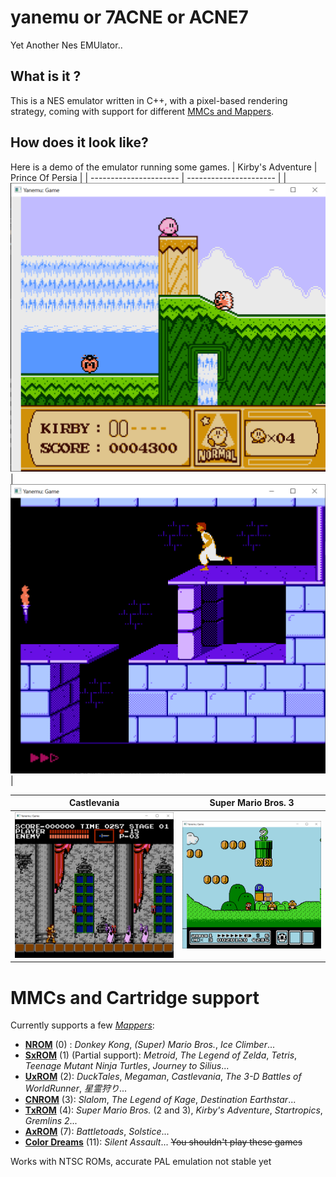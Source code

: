 # yanemu or 7ACNE or ACNE7
Yet Another Nes EMUlator..

## What is it ?

This is a NES emulator written in C++, with a pixel-based rendering strategy, coming with support for different [MMCs and Mappers](#mmcs-and-cartridge-support).

## How does it look like?
Here is a demo of the emulator running some games.
| Kirby's Adventure          | Prince Of Persia   |
| ----------------------     | ---------------------- |
| ![kb](img/kirby.png)       | ![pop](img/princeOfPersia.png) |

| Castlevania                | Super Mario Bros. 3 |
| ----------------------     | ---------------------- |
|![cv](img/casltevania.png) | ![smb3](img/smb3.png)  |

# MMCs and Cartridge support
Currently supports a few [_Mappers_](https://en.wikipedia.org/wiki/Memory_management_controller_(Nintendo)):

 - **[NROM](https://nescartdb.com/search/advanced?ines=0)** (0) : *Donkey Kong*, *(Super) Mario Bros.*, *Ice Climber*...
 - **[SxROM](https://nescartdb.com/search/advanced?ines=1)** (1) (Partial support): *Metroid*, *The Legend of Zelda*, *Tetris*, *Teenage Mutant Ninja Turtles*, *Journey to Silius*... 
 - **[UxROM](https://nescartdb.com/search/advanced?ines=2)** (2): *DuckTales*, *Megaman*, *Castlevania*, *The 3-D Battles of WorldRunner*, *星霊狩り*...
 - **[CNROM](https://nescartdb.com/search/advanced?ines=3)** (3): *Slalom*, *The Legend of Kage*, *Destination Earthstar*...
 - **[TxROM](https://nescartdb.com/search/advanced?ines=4)** (4): *Super Mario Bros.* (2 and 3), *Kirby's Adventure*, *Startropics*, *Gremlins 2*...
 - **[AxROM](https://nescartdb.com/search/advanced?ines=7)** (7): *Battletoads*, *Solstice*...
 - **[Color Dreams](https://nescartdb.com/search/advanced?ines=11)** (11): *Silent Assault*... ~~You shouldn't play these games~~

Works with NTSC ROMs, accurate PAL emulation not stable yet
